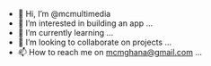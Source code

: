 - 👋 Hi, I’m @mcmultimedia
- 👀 I’m interested in building an app ...
- 🌱 I’m currently learning ...
- 💞️ I’m looking to collaborate on projects ...
- 📫 How to reach me on mcmghana@gmail.com ...

<!---
mcmultimedia/mcmultimedia is a ✨ special ✨ repository because its `README.md` (this file) appears on your GitHub profile.
You can click the Preview link to take a look at your changes.
--->
